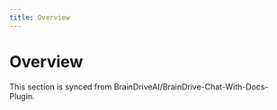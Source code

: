```yaml
---
title: Overview
---
```

# Overview

This section is synced from BrainDriveAI/BrainDrive-Chat-With-Docs-Plugin.
